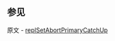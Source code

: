 ## 参见

原文 - [replSetAbortPrimaryCatchUp]( https://docs.mongodb.com/manual/reference/command/replSetAbortPrimaryCatchUp/ )

